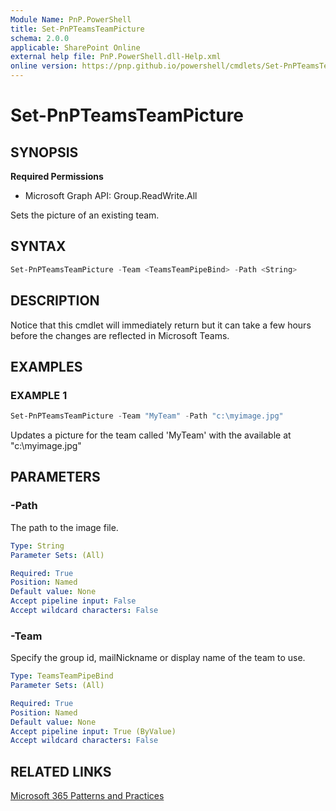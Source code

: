 ```yaml
---
Module Name: PnP.PowerShell
title: Set-PnPTeamsTeamPicture
schema: 2.0.0
applicable: SharePoint Online
external help file: PnP.PowerShell.dll-Help.xml
online version: https://pnp.github.io/powershell/cmdlets/Set-PnPTeamsTeamPicture.html
---
```

 
# Set-PnPTeamsTeamPicture

## SYNOPSIS

**Required Permissions**

  * Microsoft Graph API: Group.ReadWrite.All

Sets the picture of an existing team.

## SYNTAX

```powershell
Set-PnPTeamsTeamPicture -Team <TeamsTeamPipeBind> -Path <String>  
```

## DESCRIPTION
Notice that this cmdlet will immediately return but it can take a few hours before the changes are reflected in Microsoft Teams.

## EXAMPLES

### EXAMPLE 1
```powershell
Set-PnPTeamsTeamPicture -Team "MyTeam" -Path "c:\myimage.jpg"
```
Updates a picture for the team called 'MyTeam' with the available at "c:\myimage.jpg"

## PARAMETERS

### -Path
The path to the image file.

```yaml
Type: String
Parameter Sets: (All)

Required: True
Position: Named
Default value: None
Accept pipeline input: False
Accept wildcard characters: False
```

### -Team
Specify the group id, mailNickname or display name of the team to use.

```yaml
Type: TeamsTeamPipeBind
Parameter Sets: (All)

Required: True
Position: Named
Default value: None
Accept pipeline input: True (ByValue)
Accept wildcard characters: False
```

## RELATED LINKS

[Microsoft 365 Patterns and Practices](https://aka.ms/m365pnp)